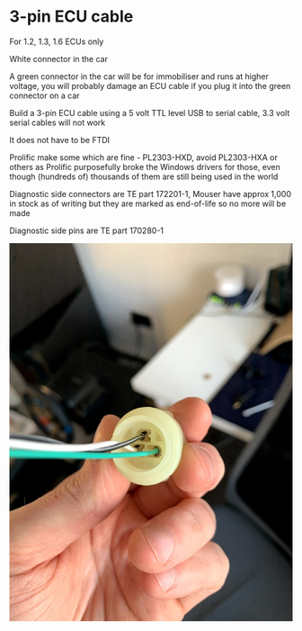 # 3-pin ECU cable

For 1.2, 1.3, 1.6 ECUs only

White connector in the car

A green connector in the car will be for immobiliser and runs at higher voltage, you will probably damage an ECU cable if you plug it into the green connector on a car

Build a 3-pin ECU cable using a 5 volt TTL level USB to serial cable, 3.3 volt serial cables will not work

It does not have to be FTDI

Prolific make some which are fine - PL2303-HXD, avoid PL2303-HXA or others as Prolific purposefully broke the Windows drivers for those, even though (hundreds of) thousands of them are still being used in the world

Diagnostic side connectors are TE part 172201-1, Mouser have approx 1,000 in stock as of writing but they are marked as end-of-life so no more will be made

Diagnostic side pins are TE part 170280-1


![3-pin connector](images/ecu-3-pin.jpg "3-pin connector")
